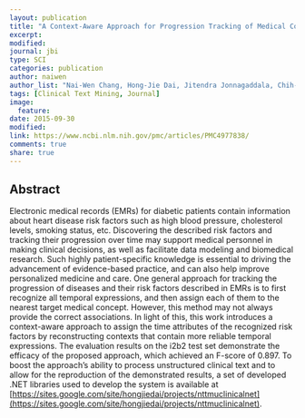 ```yaml
---
layout: publication
title: "A Context-Aware Approach for Progression Tracking of Medical Concepts in Electronic Medical Records"
excerpt:
modified:
journal: jbi
type: SCI
categories: publication
author: naiwen
author_list: "Nai-Wen Chang, Hong-Jie Dai, Jitendra Jonnagaddala, Chih-Wei Chen, Richard Tzong-Han Tsai, Wen-Lian Hsu"
tags: [Clinical Text Mining, Journal]
image:
  feature:
date: 2015-09-30
modified: 
link: https://www.ncbi.nlm.nih.gov/pmc/articles/PMC4977838/
comments: true
share: true
---
```


## Abstract

Electronic medical records (EMRs) for diabetic patients contain information about heart disease risk factors such as high blood pressure, cholesterol levels, smoking status, etc. Discovering the described risk factors and tracking their progression over time may support medical personnel in making clinical decisions, as well as facilitate data modeling and biomedical research. Such highly patient-specific knowledge is essential to driving the advancement of evidence-based practice, and can also help improve personalized medicine and care. One general approach for tracking the progression of diseases and their risk factors described in EMRs is to first recognize all temporal expressions, and then assign each of them to the nearest target medical concept. However, this method may not always provide the correct associations. In light of this, this work introduces a context-aware approach to assign the time attributes of the recognized risk factors by reconstructing contexts that contain more reliable temporal expressions. The evaluation results on the i2b2 test set demonstrate the efficacy of the proposed approach, which achieved an F-score of 0.897. To boost the approach’s ability to process unstructured clinical text and to allow for the reproduction of the demonstrated results, a set of developed .NET libraries used to develop the system is available at [https://sites.google.com/site/hongjiedai/projects/nttmuclinicalnet](https://sites.google.com/site/hongjiedai/projects/nttmuclinicalnet).